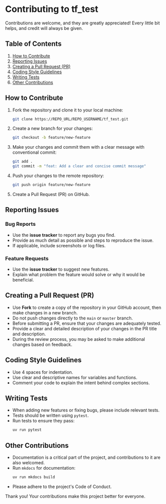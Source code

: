 # Contributing to tf_test

Contributions are welcome, and they are greatly appreciated!
Every little bit helps, and credit will always be given.

## Table of Contents
1. [How to Contribute](#how-to-contribute)
2. [Reporting Issues](#reporting-issues)
3. [Creating a Pull Request (PR)](#creating-a-pull-request-pr)
4. [Coding Style Guidelines](#coding-style-guidelines)
5. [Writing Tests](#writing-tests)
6. [Other Contributions](#other-contributions)

## How to Contribute

1. Fork the repository and clone it to your local machine:
    ```bash
    git clone https://REPO_URL/REPO_USERNAME/tf_test.git
    ```
2. Create a new branch for your changes:
    ```bash
    git checkout -b feature/new-feature
    ```
3. Make your changes and commit them with a clear message with conventional commit:
    ```bash
    git add .
    git commit -m "feat: Add a clear and concise commit message"
    ```
4. Push your changes to the remote repository:
    ```bash
    git push origin feature/new-feature
    ```
5. Create a Pull Request (PR) on GitHub.

## Reporting Issues

### Bug Reports
- Use the **issue tracker** to report any bugs you find.
- Provide as much detail as possible and steps to reproduce the issue.
- If applicable, include screenshots or log files.

### Feature Requests
- Use the **issue tracker** to suggest new features.
- Explain what problem the feature would solve or why it would be beneficial.

## Creating a Pull Request (PR)

- Use **Fork** to create a copy of the repository in your GitHub account, then make changes in a new branch.
- Do not push changes directly to the `main` or `master` branch.
- Before submitting a PR, ensure that your changes are adequately tested.
- Provide a clear and detailed description of your changes in the PR title and description.
- During the review process, you may be asked to make additional changes based on feedback.

## Coding Style Guidelines

- Use 4 spaces for indentation.
- Use clear and descriptive names for variables and functions.
- Comment your code to explain the intent behind complex sections.

## Writing Tests

- When adding new features or fixing bugs, please include relevant tests.
- Tests should be written using `pytest`.
- Run tests to ensure they pass:
    ```bash
    uv run pytest
    ```

## Other Contributions

- Documentation is a critical part of the project, and contributions to it are also welcomed.
- Run `mkdocs` for documentation:
    ```bash
    uv run mkdocs build
    ```
- Please adhere to the project's Code of Conduct.

Thank you! Your contributions make this project better for everyone.

